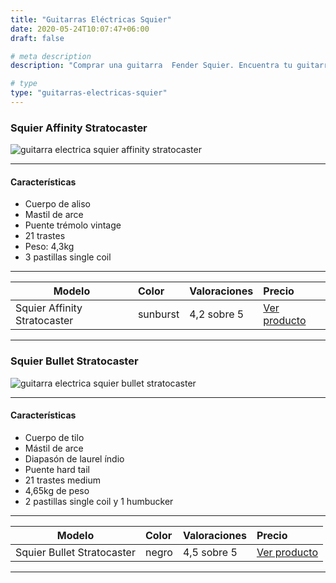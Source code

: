 ```yaml
---
title: "Guitarras Eléctricas Squier"
date: 2020-05-24T10:07:47+06:00
draft: false

# meta description
description: "Comprar una guitarra  Fender Squier. Encuentra tu guitarra electrica Squier"

# type
type: "guitarras-electricas-squier"
---
```


### Squier Affinity Stratocaster

![guitarra electrica squier affinity stratocaster](../../images/post/squier_affinity_stratocaster_opt.png)

<hr>

#### Características

* Cuerpo de aliso
* Mastil de arce
* Puente trémolo vintage
* 21 trastes
* Peso: 4,3kg
* 3 pastillas single coil

<hr>

| Modelo        | Color    | Valoraciones | Precio |      
| ------------- |:-------------|:-------------|:-------------
| Squier Affinity Stratocaster | sunburst | 4,2 sobre 5 | [Ver producto](https://amzn.to/2zixUf9)	

<hr>

### Squier Bullet Stratocaster

![guitarra electrica squier bullet stratocaster](../../images/post/squier-bullet-stratocaster.png)

<hr>

#### Características

* Cuerpo de tilo 
* Mástil de arce
* Diapasón de laurel índio
* Puente hard tail
* 21 trastes medium
* 4,65kg de peso
* 2 pastillas single coil y 1 humbucker

<hr>

| Modelo        | Color    | Valoraciones | Precio |      
| ------------- |:-------------|:-------------|:-------------
| Squier Bullet Stratocaster | negro | 4,5 sobre 5 | [Ver producto](https://amzn.to/2zqDj3O)	

<hr>